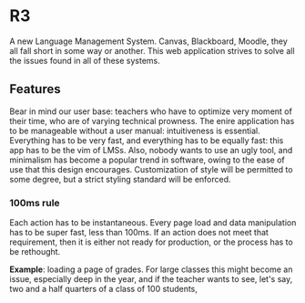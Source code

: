# R3

A new Language Management System. Canvas, Blackboard, Moodle, they all fall short in some way or another. This web application strives to solve all the issues found in all of these systems.

## Features

Bear in mind our user base: teachers who have to optimize very moment of their time, who are of varying technical prowness. The enire application has to be manageable without a user manual: intuitiveness is essential. Everything has to be very fast, and everything has to be equally fast: this app has to be the vim of LMSs. Also, nobody wants to use an ugly tool, and minimalism has become a popular trend in software, owing to the ease of use that this design encourages. Customization of style will be permitted to some degree, but a strict styling standard will be enforced.

### 100ms rule

Each action has to be instantaneous. Every page load and data manipulation has to be super fast, less than 100ms. If an action does not meet that requirement, then it is either not ready for production, or the process has to be rethought.

**Example**: loading a page of grades. For large classes this might become an issue, especially deep in the year, and if the teacher wants to see, let's say, two and a half quarters of a class of 100 students, 
